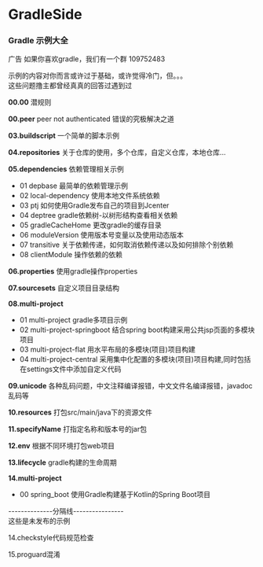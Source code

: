 # GradleSide
### Gradle 示例大全

广告 如果你喜欢gradle，我们有一个群 109752483

示例的内容对你而言或许过于基础，或许觉得冷门，但。。。   
这些问题撸主都曾经真真的回答过遇到过   
 
 **00.00**  潜规则   
 
**00.peer**  peer not authenticated 错误的究极解决之道     

**03.buildscript**  一个简单的脚本示例 

**04.repositories**   关于仓库的使用，多个仓库，自定义仓库，本地仓库...     

**05.dependencies**  依赖管理相关示例    
- 01 depbase 最简单的依赖管理示例   
- 02 local-dependency 使用本地文件系统依赖   
- 03 ptj  如何使用Gradle发布自己的项目到Jcenter   
- 04 deptree  gradle依赖树-以树形结构查看相关依赖  
- 05 gradleCacheHome  更改gradle的缓存目录   
- 06 moduleVersion 使用版本号变量以及使用动态版本   
- 07 transitive   关于依赖传递，如何取消依赖传递以及如何排除个别依赖   
- 08 clientModule 操作依赖的依赖   

**06.properties**  使用gradle操作properties    

**07.sourcesets**  自定义项目目录结构    

**08.multi-project**   
- 01 multi-project gradle多项目示例    
- 02 multi-project-springboot 结合spring boot构建采用公共jsp页面的多模块项目     
- 03 multi-project-flat 用水平布局的多模块(项目)项目构建    
- 04 multi-project-central 采用集中化配置的多模块(项目)项目构建,同时包括在settings文件中添加自定义代码    
  
**09.unicode**  各种乱码问题，中文注释编译报错，中文文件名编译报错，javadoc乱码等    

**10.resources** 打包src/main/java下的资源文件 

**11.specifyName**   打指定名称和版本号的jar包    

**12.env** 根据不同环境打包web项目      

**13.lifecycle** gradle构建的生命周期    

**14.multi-project**   
- 00 spring_boot 使用Gradle构建基于Kotlin的Spring Boot项目    

--------------分隔线----------------    
这些是未发布的示例   

14.checkstyle代码规范检查   

15.proguard混淆   

